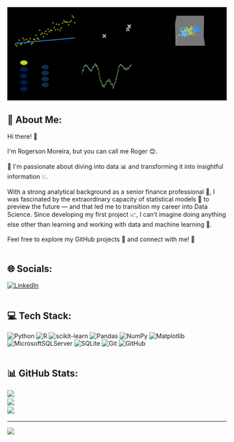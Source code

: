 <img src="/ml_algorithms_animation2.gif">

## 💫 About Me:
Hi there! 👋  <br><br>I'm Rogerson Moreira, but you can call me Roger 😊.  <br><br>🤿 I'm passionate about diving into data 📊 and transforming it into insightful information 💡.  <br><br>With a strong analytical background as a senior finance professional 💼, I was fascinated by the extraordinary capacity of statistical models 🔮 to preview the future — and that led me to transition my career into Data Science. Since developing my first project 📈, I can’t imagine doing anything else other than learning and working with data and machine learning 🤖.  <br><br>Feel free to explore my GitHub projects 📂 and connect with me! 🚀<br><br>  

## 🌐 Socials:
[![LinkedIn](https://img.shields.io/badge/LinkedIn-%230077B5.svg?logo=linkedin&logoColor=white)](https://linkedin.com/in/https://www.linkedin.com/in/rogerson-yuri-m-a722b867/) <br><br>

## 💻 Tech Stack:
![Python](https://img.shields.io/badge/python-3670A0?style=flat&logo=python&logoColor=ffdd54) ![R](https://img.shields.io/badge/r-%23276DC3.svg?style=flat&logo=r&logoColor=white) ![scikit-learn](https://img.shields.io/badge/scikit--learn-%23F7931E.svg?style=flat&logo=scikit-learn&logoColor=white) ![Pandas](https://img.shields.io/badge/pandas-%23150458.svg?style=flat&logo=pandas&logoColor=white) ![NumPy](https://img.shields.io/badge/numpy-%23013243.svg?style=flat&logo=numpy&logoColor=white) ![Matplotlib](https://img.shields.io/badge/Matplotlib-%23ffffff.svg?style=flat&logo=Matplotlib&logoColor=black) ![MicrosoftSQLServer](https://img.shields.io/badge/Microsoft%20SQL%20Server-CC2927?style=flat&logo=microsoft%20sql%20server&logoColor=white) ![SQLite](https://img.shields.io/badge/sqlite-%2307405e.svg?style=flat&logo=sqlite&logoColor=white) ![Git](https://img.shields.io/badge/git-%23F05033.svg?style=flat&logo=git&logoColor=white) ![GitHub](https://img.shields.io/badge/github-%23121011.svg?style=flat&logo=github&logoColor=white)<br><br>

## 📊 GitHub Stats:
![](https://github-readme-stats.vercel.app/api?username=yuhmoreira&theme=tokyonight&hide_border=false&include_all_commits=false&count_private=false)<br/>
![](https://nirzak-streak-stats.vercel.app/?user=yuhmoreira&theme=tokyonight&hide_border=false)<br/>
![](https://github-readme-stats.vercel.app/api/top-langs/?username=yuhmoreira&theme=tokyonight&hide_border=false&include_all_commits=false&count_private=false&layout=compact)

---
[![](https://visitcount.itsvg.in/api?id=yuhmoreira&icon=0&color=0)](https://visitcount.itsvg.in)

<!-- Proudly created with GPRM ( https://gprm.itsvg.in ) -->
